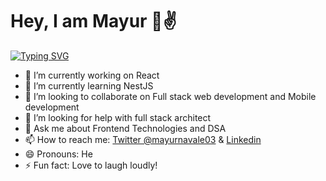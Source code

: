 # Hey, I am Mayur 👋✌️

[![Typing SVG](https://readme-typing-svg.herokuapp.com?font=Montserrat&color=4FA5F7&size=22&lines=I'm+a+full+stack+developer;Enthusiast+in+Front+End;Good+in+problem+solving;Love+to+open+source)](https://git.io/typing-svg)

- 🔭 I’m currently working on React
- 🌱 I’m currently learning NestJS
- 👯 I’m looking to collaborate on Full stack web development and Mobile development
- 🤔 I’m looking for help with full stack architect
- 💬 Ask me about Frontend Technologies and DSA
- 📫 How to reach me: [Twitter @mayurnavale03](https://twitter.com/mayurnavale03) &  [Linkedin](https://www.linkedin.com/in/mayur-navale/)
- 😄 Pronouns: He
- ⚡ Fun fact: Love to laugh loudly!
